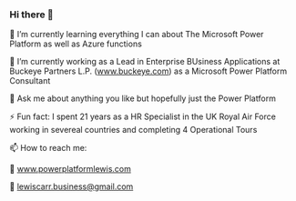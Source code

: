 ### Hi there 👋




🌱 I’m currently learning everything I can about The Microsoft Power Platform as well as Azure functions

🔭 I’m currently working as a Lead in Enterprise BUsiness Applications at Buckeye Partners L.P. (www.buckeye.com) as a Microsoft Power Platform Consultant 

💬 Ask me about anything you like but hopefully just the Power Platform 

⚡ Fun fact: I spent 21 years as a HR Specialist in the UK Royal Air Force working in severeal countries and completing 4 Operational Tours




📫 How to reach me:

:link: www.powerplatformlewis.com

:email: lewiscarr.business@gmail.com


<!--
**ljcarr/ljcarr** is a ✨ _special_ ✨ repository because its `README.md` (this file) appears on your GitHub profile.

Here are some ideas to get you started:

- 🔭 I’m currently working on ...
- 🌱 I’m currently learning ...
- 👯 I’m looking to collaborate on ...
- 🤔 I’m looking for help with ...
- 💬 Ask me about ...
- 📫 How to reach me: ...
- 😄 Pronouns: ...
- ⚡ Fun fact: ...
-->
